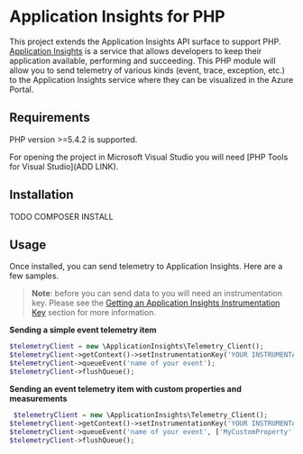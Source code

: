 # Application Insights for PHP #

This project extends the Application Insights API surface to support PHP. [Application Insights](http://azure.microsoft.com/en-us/services/application-insights/) is a service that allows developers to keep their application available, performing and succeeding. This PHP module will allow you to send telemetry of various kinds (event, trace, exception, etc.) to the Application Insights service where they can be visualized in the Azure Portal. 

## Requirements ##

PHP version >=5.4.2 is supported.

For opening the project in Microsoft Visual Studio you will need [PHP Tools for Visual Studio](ADD LINK).

## Installation ##

TODO COMPOSER INSTALL

## Usage ##

Once installed, you can send telemetry to Application Insights. Here are a few samples.

>**Note**: before you can send data to you will need an instrumentation key. Please see the [Getting an Application Insights Instrumentation Key](https://github.com/Microsoft/AppInsights-Home/wiki#getting-an-application-insights-instrumentation-key) section for more information.


**Sending a simple event telemetry item**
```php
$telemetryClient = new \ApplicationInsights\Telemetry_Client();
$telemetryClient->getContext()->setInstrumentationKey('YOUR INSTRUMENTATION KEY');
$telemetryClient->queueEvent('name of your event');
$telemetryClient->flushQueue();
```

**Sending an event telemetry item with custom properties and measurements**
```php
 $telemetryClient = new \ApplicationInsights\Telemetry_Client();
$telemetryClient->getContext()->setInstrumentationKey('YOUR INSTRUMENTATION KEY');
$telemetryClient->queueEvent('name of your event', ['MyCustomProperty' => 42, 'MyCustomProperty2' => 'test'], ['duration', 42]);
$telemetryClient->flushQueue();
```
